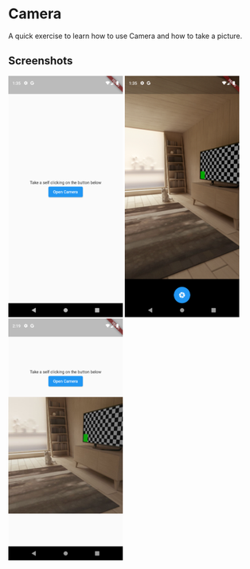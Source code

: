 # Camera

A quick exercise to learn how to use Camera and how to take a picture.

## Screenshots

<img src="screenshots/Screenshot_1622813701.png" width=230/> <img src="screenshots/Screenshot_1622813706.png" width=230/> <img src="screenshots/Screenshot_1622816359.png" width=230/>